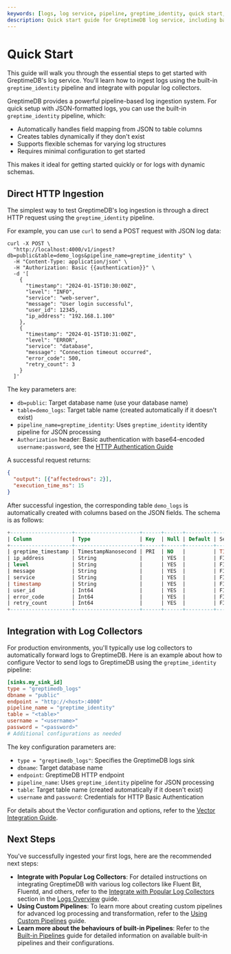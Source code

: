 ```yaml
---
keywords: [logs, log service, pipeline, greptime_identity, quick start, json logs]
description: Quick start guide for GreptimeDB log service, including basic log ingestion using the built-in greptime_identity pipeline and integration with log collectors.
---
```


# Quick Start

This guide will walk you through the essential steps to get started with GreptimeDB's log service.
You'll learn how to ingest logs using the built-in `greptime_identity` pipeline and integrate with popular log collectors.

GreptimeDB provides a powerful pipeline-based log ingestion system.
For quick setup with JSON-formatted logs,
you can use the built-in `greptime_identity` pipeline, which:

- Automatically handles field mapping from JSON to table columns
- Creates tables dynamically if they don't exist
- Supports flexible schemas for varying log structures
- Requires minimal configuration to get started

This makes it ideal for getting started quickly or for logs with dynamic schemas.

## Direct HTTP Ingestion

The simplest way to test GreptimeDB's log ingestion is through a direct HTTP request using the `greptime_identity` pipeline.

For example, you can use `curl` to send a POST request with JSON log data:

```shell
curl -X POST \
  "http://localhost:4000/v1/ingest?db=public&table=demo_logs&pipeline_name=greptime_identity" \
  -H "Content-Type: application/json" \
  -H "Authorization: Basic {{authentication}}" \
  -d '[
    {
      "timestamp": "2024-01-15T10:30:00Z",
      "level": "INFO",
      "service": "web-server",
      "message": "User login successful",
      "user_id": 12345,
      "ip_address": "192.168.1.100"
    },
    {
      "timestamp": "2024-01-15T10:31:00Z",
      "level": "ERROR", 
      "service": "database",
      "message": "Connection timeout occurred",
      "error_code": 500,
      "retry_count": 3
    }
  ]'
```

The key parameters are:

- `db=public`: Target database name (use your database name)
- `table=demo_logs`: Target table name (created automatically if it doesn't exist)
- `pipeline_name=greptime_identity`: Uses `greptime_identity` identity pipeline for JSON processing
- `Authorization` header: Basic authentication with base64-encoded `username:password`, see the [HTTP Authentication Guide](/user-guide/protocols/http.md#authentication)

A successful request returns:
```json
{
  "output": [{"affectedrows": 2}],
  "execution_time_ms": 15
}
```
After successful ingestion,
the corresponding table `demo_logs` is automatically created with columns based on the JSON fields.
The schema is as follows:

```sql
+--------------------+---------------------+------+------+---------+---------------+
| Column             | Type                | Key  | Null | Default | Semantic Type |
+--------------------+---------------------+------+------+---------+---------------+
| greptime_timestamp | TimestampNanosecond | PRI  | NO   |         | TIMESTAMP     |
| ip_address         | String              |      | YES  |         | FIELD         |
| level              | String              |      | YES  |         | FIELD         |
| message            | String              |      | YES  |         | FIELD         |
| service            | String              |      | YES  |         | FIELD         |
| timestamp          | String              |      | YES  |         | FIELD         |
| user_id            | Int64               |      | YES  |         | FIELD         |
| error_code         | Int64               |      | YES  |         | FIELD         |
| retry_count        | Int64               |      | YES  |         | FIELD         |
+--------------------+---------------------+------+------+---------+---------------+
```

## Integration with Log Collectors

For production environments,
you'll typically use log collectors to automatically forward logs to GreptimeDB.
Here is an example about how to configure Vector to send logs to GreptimeDB using the `greptime_identity` pipeline:

```toml
[sinks.my_sink_id]
type = "greptimedb_logs"
dbname = "public"
endpoint = "http://<host>:4000"
pipeline_name = "greptime_identity"
table = "<table>"
username = "<username>"
password = "<password>"
# Additional configurations as needed
```

The key configuration parameters are:
- `type = "greptimedb_logs"`: Specifies the GreptimeDB logs sink
- `dbname`: Target database name
- `endpoint`: GreptimeDB HTTP endpoint
- `pipeline_name`: Uses `greptime_identity` pipeline for JSON processing
- `table`: Target table name (created automatically if it doesn't exist)
- `username` and `password`: Credentials for HTTP Basic Authentication

For details about the Vector configuration and options,
refer to the [Vector Integration Guide](/user-guide/ingest-data/for-observability/vector.md#using-greptimedb_logs-sink-recommended).


## Next Steps

You've successfully ingested your first logs, here are the recommended next steps:

- **Integrate with Popular Log Collectors**: For detailed instructions on integrating GreptimeDB with various log collectors like Fluent Bit, Fluentd, and others, refer to the [Integrate with Popular Log Collectors](./overview.md#integrate-with-popular-log-collectors) section in the [Logs Overview](./overview.md) guide.
- **Using Custom Pipelines**: To learn more about creating custom pipelines for advanced log processing and transformation, refer to the [Using Custom Pipelines](./use-custom-pipelines.md) guide.
- **Learn more about the behaviours of built-in Pipelines**: Refer to the [Built-in Pipelines](/reference/pipeline/built-in-pipelines.md) guide for detailed information on available built-in pipelines and their configurations.

